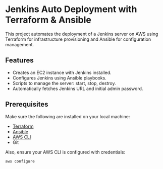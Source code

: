 # Jenkins Auto Deployment with Terraform & Ansible

This project automates the deployment of a Jenkins server on AWS using Terraform for infrastructure provisioning and Ansible for configuration management.

## Features
- Creates an EC2 instance with Jenkins installed.
- Configures Jenkins using Ansible playbooks.
- Scripts to manage the server: start, stop, destroy.
- Automatically fetches Jenkins URL and initial admin password.

## Prerequisites
Make sure the following are installed on your local machine:
- [Terraform](https://www.terraform.io/)
- [Ansible](https://www.ansible.com/)
- [AWS CLI](https://aws.amazon.com/cli/)
- Git

Also, ensure your AWS CLI is configured with credentials:

```bash
aws configure
